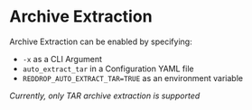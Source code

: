 # Archive Extraction
Archive Extraction can be enabled by specifying:
- `-x` as a CLI Argument
- `auto_extract_tar` in a Configuration YAML file
- `REDDROP_AUTO_EXTRACT_TAR=TRUE` as an environment variable

*Currently, only TAR archive extraction is supported*